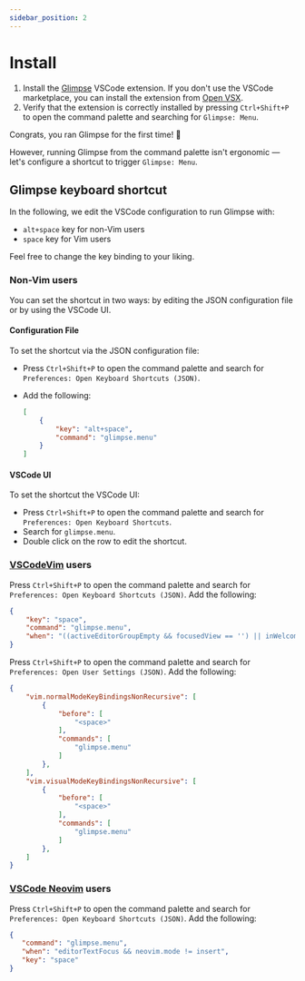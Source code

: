 ```yaml
---
sidebar_position: 2
---
```


# Install

1. Install the [Glimpse](https://marketplace.visualstudio.com/items?itemName=ieni.glimpse)
   VSCode extension.
   If you don't use the VSCode marketplace, you can install the extension from [Open VSX](https://open-vsx.org/extension/ieni/glimpse).
2. Verify that the extension is correctly installed by pressing `Ctrl+Shift+P` to open the command
   palette and searching for `Glimpse: Menu`.

Congrats, you ran Glimpse for the first time! 🎉

However, running Glimpse from the command palette isn't ergonomic —
let's configure a shortcut to trigger `Glimpse: Menu`.

## Glimpse keyboard shortcut

In the following, we edit the VSCode configuration to run Glimpse with:

- `alt+space` key for non-Vim users
- `space` key for Vim users

Feel free to change the key binding to your liking.

### Non-Vim users

You can set the shortcut in two ways: by editing the JSON configuration file or by using the VSCode UI.

#### Configuration File

To set the shortcut via the JSON configuration file:

- Press `Ctrl+Shift+P` to open the command palette and search for
  `Preferences: Open Keyboard Shortcuts (JSON)`.
- Add the following:

  ```json
  [
      {
          "key": "alt+space",
          "command": "glimpse.menu"
      }
  ]
  ```

#### VSCode UI

To set the shortcut the VSCode UI:

- Press `Ctrl+Shift+P` to open the command palette and search for `Preferences: Open Keyboard Shortcuts`.
- Search for `glimpse.menu`.
- Double click on the row to edit the shortcut.

### [VSCodeVim](https://marketplace.visualstudio.com/items?itemName=vscodevim.vim) users

Press `Ctrl+Shift+P` to open the command palette and search for
`Preferences: Open Keyboard Shortcuts (JSON)`.
Add the following:

```json
{
    "key": "space",
    "command": "glimpse.menu",
    "when": "((activeEditorGroupEmpty && focusedView == '') || inWelcome || sideBarFocus) && !inputFocus && !glimpseVisible"
}
```

Press `Ctrl+Shift+P` to open the command palette and search for `Preferences: Open User Settings (JSON)`.
Add the following:

```json
{
    "vim.normalModeKeyBindingsNonRecursive": [
        {
            "before": [
                "<space>"
            ],
            "commands": [
                "glimpse.menu"
            ]
        },
    ],
    "vim.visualModeKeyBindingsNonRecursive": [
        {
            "before": [
                "<space>"
            ],
            "commands": [
                "glimpse.menu"
            ]
        },
    ]
}
```

### [VSCode Neovim](https://marketplace.visualstudio.com/items?itemName=asvetliakov.vscode-neovim) users

Press `Ctrl+Shift+P` to open the command palette and search for `Preferences: Open Keyboard Shortcuts (JSON)`.
Add the following:

```json
{
   "command": "glimpse.menu",
   "when": "editorTextFocus && neovim.mode != insert",
   "key": "space"
}
```
